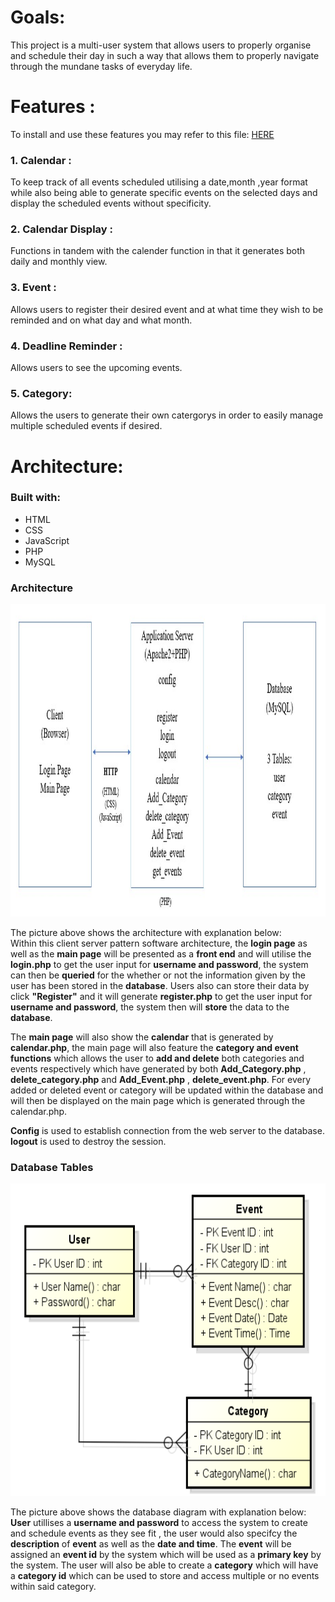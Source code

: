 # Goals:
This project is a multi-user system that allows users to properly organise and schedule their day in such a way that allows them to properly navigate through the mundane tasks of everyday life. 
# Features :
  To install and use these features you may refer to this file: [HERE](../README.md)
  ### 1. Calendar :
  To keep track of all events scheduled utilising a date,month ,year format while also being able to generate specific events on the selected days and display the scheduled events without specificity.
  ### 2. Calendar Display :
  Functions in tandem with the calender function in that it generates both daily and monthly view.
  ### 3. Event :
  Allows users to register their desired event and at what time they wish to be reminded and on what day and what month.
  ### 4. Deadline Reminder :
  Allows users to see the upcoming events.
  ### 5. Category:
  Allows the users to generate their own catergorys in order to easily manage multiple scheduled events if desired.
  
# Architecture:
### Built with:
- HTML
- CSS
- JavaScript
- PHP
- MySQL

### Architecture 
<img src="../src/img/Architecture.jpg" alt="Architecture" width="800" height="500">

The picture above shows the architecture with explanation below: <br>
Within this client server pattern software architecture, the **login page** as well as the **main page** will be presented as a **front end** and will utilise the **login.php** to get the user input for **username and password**, the system can then be **queried** for the whether or not the information given by the user has been stored in the **database**. Users also can store their data by click **"Register"** and it will generate **register.php** to get the user input for **username and password**, the system then will **store** the data to the **database**. 

The **main page** will also show the **calendar** that is generated by **calendar.php**, the main page will also feature the **category and event functions** which allows the user to **add and delete** both categories and events respectively which have generated by both **Add_Category.php** , **delete_category.php** and **Add_Event.php** , **delete_event.php**. For every added or deleted event or category will be updated within the database and will then be displayed on the main page which is generated through the calendar.php.

**Config** is used to establish connection from the web server to the database. **logout** is used to destroy the session.

### Database Tables
<img src="../src/img/Database_Tables.png" alt="Database_Tables" width="700" height="500"> 

The picture above shows the database diagram with explanation below: <br>
**User** utillises a **username and password** to access the system to create and schedule events as they see fit , the user would also specifcy the **description** of **event** as well as the **date and time**. The **event** will be assigned an **event id** by the system which will be used as a **primary key** by the system. The user will also be able to create a **category** which will have a **category id** which can be used to store and access multiple or no events within said category.
